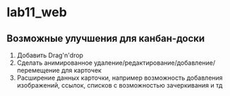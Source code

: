 # lab11_web

## Возможные улучшения для канбан-доски

1. Добавить Drag'n'drop
2. Сделать анимированное удаление/редактирование/добавление/перемещение для карточек
3. Расширение данных карточки, например возможность добавления изображений, ссылок, списков с возможностью зачеркивания и тд

